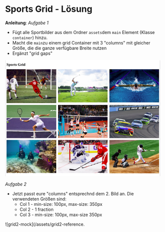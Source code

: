 # Sports Grid - Lösung

**Anleitung**: 
*Aufgabe 1*
* Fügt alle Sportbilder aus dem Ordner `assets`dem `main` Element (Klasse `container`) hinzu. 
* Macht die `main`zu einem grid Container mit 3 "columns" mit gleicher Größe, die die ganze verfügbare Breite nutzen
* Ergänzt "grid gaps"

![grid1-mock](/assets/grid1-reference.png)

*Aufgabe 2*
* Jetzt passt eure "columns" entsprechnd dem 2. Bild an. Die verwendeten Größen sind:   
    - Col 1 - min-size: 100px, max-size: 350px
    - Col 2 - 1 fraction
    - Col 3 - min-size: 100px, max-size 350px

![grid2-mock](/assets/grid2-reference.